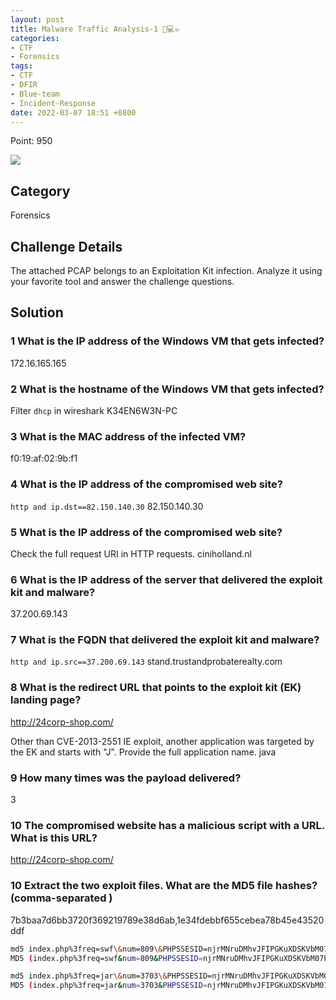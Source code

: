 ```yaml
---
layout: post
title: Malware Traffic Analysis-1 👾💻☠️
categories:
- CTF
- Forensics
tags:
- CTF
- DFIR
- Blue-team
- Incident-Response
date: 2022-03-07 18:51 +0800
---
```


Point: 950

<a href="https://cyberdefenders.org/blueteam-ctf-challenges/progress/rootware/17/"><img src="https://img.shields.io/badge/completed-malware%20traffic%20analysis%201-brightgreen" /></a>

## Category

Forensics

## Challenge Details

The attached PCAP belongs to an Exploitation Kit infection. Analyze it using your favorite tool and answer the challenge questions.

## Solution

### 1 What is the IP address of the Windows VM that gets infected?

172.16.165.165

### 2 What is the hostname of the Windows VM that gets infected?

Filter `dhcp` in wireshark
K34EN6W3N-PC

### 3 What is the MAC address of the infected VM?

f0:19:af:02:9b:f1

### 4 What is the IP address of the compromised web site?

`http and ip.dst==82.150.140.30`
82.150.140.30

### 5 What is the IP address of the compromised web site?

Check the full request URI in HTTP requests.
ciniholland.nl

### 6 What is the IP address of the server that delivered the exploit kit and malware?

37.200.69.143

### 7 What is the FQDN that delivered the exploit kit and malware?

`http and ip.src==37.200.69.143`
stand.trustandprobaterealty.com

### 8 What is the redirect URL that points to the exploit kit (EK) landing page?

<http://24corp-shop.com/>

Other than CVE-2013-2551 IE exploit, another application was targeted by the EK and starts with "J". Provide the full application name.
java

### 9 How many times was the payload delivered?

3

### 10 The compromised website has a malicious script with a URL. What is this URL?

<http://24corp-shop.com/>

### 10 Extract the two exploit files. What are the MD5 file hashes? (comma-separated )

7b3baa7d6bb3720f369219789e38d6ab,1e34fdebbf655cebea78b45e43520ddf

```bash
md5 index.php%3freq=swf\&num=809\&PHPSSESID=njrMNruDMhvJFIPGKuXDSKVbM07PThnJko2ahe6JVg%7cZDJiZjZiZjI5Yzc5OTg3MzE1MzJkMmExN2M4NmJiOTM
MD5 (index.php%3freq=swf&num=809&PHPSSESID=njrMNruDMhvJFIPGKuXDSKVbM07PThnJko2ahe6JVg%7cZDJiZjZiZjI5Yzc5OTg3MzE1MzJkMmExN2M4NmJiOTM) = 7b3baa7d6bb3720f369219789e38d6ab

md5 index.php%3freq=jar\&num=3703\&PHPSSESID=njrMNruDMhvJFIPGKuXDSKVbM07PThnJko2ahe6JVg%7CZDJiZjZiZjI5Yzc5OTg3MzE1MzJkMmExN2M4NmJiOTM
MD5 (index.php%3freq=jar&num=3703&PHPSSESID=njrMNruDMhvJFIPGKuXDSKVbM07PThnJko2ahe6JVg%7CZDJiZjZiZjI5Yzc5OTg3MzE1MzJkMmExN2M4NmJiOTM) = 1e34fdebbf655cebea78b45e43520ddf
```
